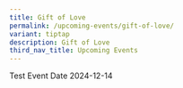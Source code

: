 ```yaml
---
title: Gift of Love
permalink: /upcoming-events/gift-of-love/
variant: tiptap
description: Gift of Love
third_nav_title: Upcoming Events
---
```

<p>Test Event Date 2024-12-14</p>